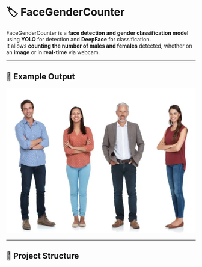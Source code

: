 # 🏷️ FaceGenderCounter  

FaceGenderCounter is a **face detection and gender classification model** using **YOLO** for detection and **DeepFace** for classification.  
It allows **counting the number of males and females** detected, whether on an **image** or in **real-time** via webcam.  

---

## 📸 **Example Output**
![Face Detection Example](visages.png)

---

## 📂 **Project Structure**  

